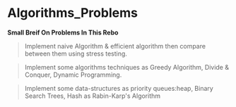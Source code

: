 # Algorithms_Problems

**Small Breif On Problems In This Rebo**

>Implement naive Algorithm & efficient algorithm then compare between them using stress testing. 

>Implement some algorithms techniques as Greedy Algorithm, Divide & Conquer, Dynamic Programming.

>Implement some data-structures as priority queues:heap, Binary Search Trees, Hash as Rabin-Karp's Algorithm
